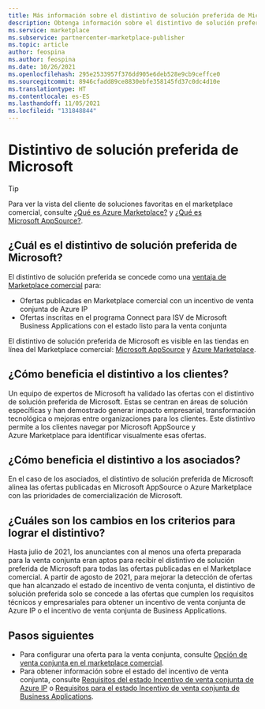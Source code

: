 ```yaml
---
title: Más información sobre el distintivo de solución preferida de Microsoft
description: Obtenga información sobre el distintivo de solución preferida de Microsoft disponible en Azure Marketplace.
ms.service: marketplace
ms.subservice: partnercenter-marketplace-publisher
ms.topic: article
author: feospina
ms.author: feospina
ms.date: 10/26/2021
ms.openlocfilehash: 295e2533957f376dd905e6deb528e9cb9ceffce0
ms.sourcegitcommit: 8946cfadd89ce8830ebfe358145fd37c0dc4d10e
ms.translationtype: HT
ms.contentlocale: es-ES
ms.lasthandoff: 11/05/2021
ms.locfileid: "131848844"
---
```

# <a name="microsoft-preferred-solution-badge"></a>Distintivo de solución preferida de Microsoft

> [!TIP]
> Para ver la vista del cliente de soluciones favoritas en el marketplace comercial, consulte [¿Qué es Azure Marketplace?](/marketplace/azure-marketplace-overview#microsoft-preferred-solutions) y [¿Qué es Microsoft AppSource?](/marketplace/appsource-overview).

## <a name="what-is-the-microsoft-preferred-solution-badge"></a>¿Cuál es el distintivo de solución preferida de Microsoft?

El distintivo de solución preferida se concede como una [ventaja de Marketplace comercial](./co-sell-overview.md) para:

- Ofertas publicadas en Marketplace comercial con un incentivo de venta conjunta de Azure IP
- Ofertas inscritas en el programa Connect para ISV de Microsoft Business Applications con el estado listo para la venta conjunta

El distintivo de solución preferida de Microsoft es visible en las tiendas en línea del Marketplace comercial: [Microsoft AppSource](https://appsource.microsoft.com/en-us/home) y [Azure Marketplace](https://azuremarketplace.microsoft.com/en-us/home).

## <a name="how-does-the-badge-benefit-customers"></a>¿Cómo beneficia el distintivo a los clientes?

Un equipo de expertos de Microsoft ha validado las ofertas con el distintivo de solución preferida de Microsoft. Estas se centran en áreas de solución específicas y han demostrado generar impacto empresarial, transformación tecnológica o mejoras entre organizaciones para los clientes. Este distintivo permite a los clientes navegar por Microsoft AppSource y Azure Marketplace para identificar visualmente esas ofertas.

## <a name="how-does-the-badge-benefit-partners"></a>¿Cómo beneficia el distintivo a los asociados?

En el caso de los asociados, el distintivo de solución preferida de Microsoft alinea las ofertas publicadas en Microsoft AppSource o Azure Marketplace con las prioridades de comercialización de Microsoft.

## <a name="what-are-the-changes-to-the-criteria-to-achieve-the-badge"></a>¿Cuáles son los cambios en los criterios para lograr el distintivo?

Hasta julio de 2021, los anunciantes con al menos una oferta preparada para la venta conjunta eran aptos para recibir el distintivo de solución preferida de Microsoft para todas las ofertas publicadas en el Marketplace comercial. A partir de agosto de 2021, para mejorar la detección de ofertas que han alcanzado el estado de incentivo de venta conjunta, el distintivo de solución preferida solo se concede a las ofertas que cumplen los requisitos técnicos y empresariales para obtener un incentivo de venta conjunta de Azure IP o el incentivo de venta conjunta de Business Applications.  

## <a name="next-steps"></a>Pasos siguientes

- Para configurar una oferta para la venta conjunta, consulte [Opción de venta conjunta en el marketplace comercial](./co-sell-configure.md).
- Para obtener información sobre el estado del incentivo de venta conjunta, consulte [Requisitos del estado Incentivo de venta conjunta de Azure IP](./co-sell-requirements.md) o [Requisitos para el estado Incentivo de venta conjunta de Business Applications](./co-sell-requirements.md).